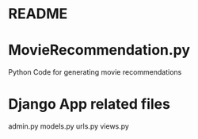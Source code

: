 # README

# MovieRecommendation.py 
Python Code for generating movie recommendations

# Django App related files 
admin.py
models.py
urls.py
views.py 
